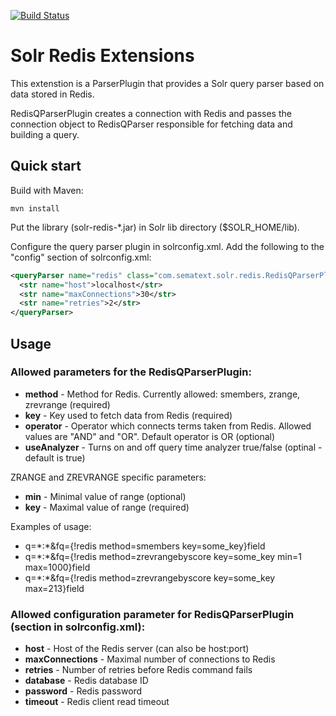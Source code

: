 [![Build Status](https://travis-ci.org/sematext/solr-redis.svg)](https://travis-ci.org/sematext/solr-redis)

Solr Redis Extensions 
=====================


This extenstion is a ParserPlugin that provides a Solr query parser based on data stored in Redis.

RedisQParserPlugin creates a connection with Redis and passes the connection object to RedisQParser responsible for fetching data and building a query.

## Quick start

Build with Maven:

```shell
mvn install
```

Put the library (solr-redis-*.jar) in Solr lib directory ($SOLR_HOME/lib). 

Configure the query parser plugin in solrconfig.xml. Add the following to the "config" section of solrconfig.xml:

```xml
<queryParser name="redis" class="com.sematext.solr.redis.RedisQParserPlugin">
  <str name="host">localhost</str>
  <str name="maxConnections">30</str>
  <str name="retries">2</str>
</queryParser>
```

## Usage

### Allowed parameters for the RedisQParserPlugin:

 * **method** - Method for Redis. Currently allowed: smembers, zrange, zrevrange (required)
 * **key** - Key used to fetch data from Redis (required)
 * **operator** - Operator which connects terms taken from Redis. Allowed values are "AND" and "OR". Default operator is OR (optional)
 * **useAnalyzer** - Turns on and off query time analyzer true/false (optinal - default is true)
 
ZRANGE and ZREVRANGE specific parameters: 
 * **min** - Minimal value of range (optional)
 * **key** - Maximal value of range (required)

Examples of usage: 
 * q=\*:\*&fq={!redis method=smembers key=some_key}field
 * q=\*:\*&fq={!redis method=zrevrangebyscore key=some_key min=1 max=1000}field
 * q=\*:\*&fq={!redis method=zrevrangebyscore key=some_key max=213}field

### Allowed configuration parameter for RedisQParserPlugin (section in solrconfig.xml):
 * **host** - Host of the Redis server (can also be host:port)
 * **maxConnections** - Maximal number of connections to Redis
 * **retries** - Number of retries before Redis command fails
 * **database** - Redis database ID
 * **password** - Redis password
 * **timeout** - Redis client read timeout
